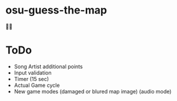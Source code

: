 # osu-guess-the-map
🎲🧩 

# ToDo
* Song Artist additional points
* Input validation
* Timer (15 sec) 
* Actual Game cycle
* New game modes (damaged or blured map image) (audio mode)